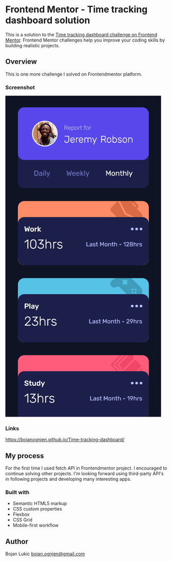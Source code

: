 # Frontend Mentor - Time tracking dashboard solution

This is a solution to the [Time tracking dashboard challenge on Frontend Mentor](https://www.frontendmentor.io/challenges/time-tracking-dashboard-UIQ7167Jw). Frontend Mentor challenges help you improve your coding skills by building realistic projects. 

## Overview

This is one more challenge I solved on Frontendmentor platform.

### Screenshot

![Screenshot](images/screenshot.png)

### Links

https://bojanognjen.github.io/Time-tracking-dashboard/

## My process

For the first time I used fetch API in Frontendmentor project. I encouraged to continue solving other projects.
I'm looking forward using third-party API's in following projects and developing many interesting apps.

### Built with

- Semantic HTML5 markup
- CSS custom properties
- Flexbox
- CSS Grid
- Mobile-first workflow

## Author

Bojan Lukic
bojan.ognjen@gmail.com

